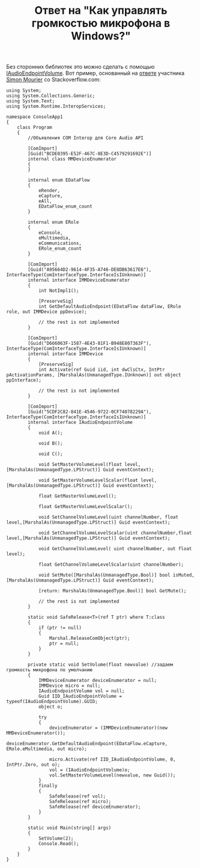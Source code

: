 ﻿---
title: "Ответ на \"Как управлять громкостью микрофона в Windows?\""
se.owner.user_id: 240512
se.owner.display_name: "MSDN.WhiteKnight"
se.owner.link: "https://ru.stackoverflow.com/users/240512/msdn-whiteknight"
se.answer_id: 1158177
se.question_id: 1158168
se.post_type: answer
se.is_accepted: False
---
<p>Без сторонних библиотек это можно сделать с помощью <a href="https://docs.microsoft.com/en-us/windows/win32/api/endpointvolume/nn-endpointvolume-iaudioendpointvolume" rel="nofollow noreferrer">IAudioEndpointVolume</a>. Вот пример, основанный на <a href="https://stackoverflow.com/a/14322736/8674428">ответе</a> участника <a href="https://stackoverflow.com/users/403671/simon-mourier">Simon Mourier</a> со Stackoverflow.com:</p>

<pre><code>using System;
using System.Collections.Generic;
using System.Text;
using System.Runtime.InteropServices;

namespace ConsoleApp1
{
    class Program
    {
        //Объявления COM Interop для Core Audio API 

        [ComImport]
        [Guid(&quot;BCDE0395-E52F-467C-8E3D-C4579291692E&quot;)]
        internal class MMDeviceEnumerator
        {
        }

        internal enum EDataFlow
        {
            eRender,
            eCapture,
            eAll,
            EDataFlow_enum_count
        }

        internal enum ERole
        {
            eConsole,
            eMultimedia,
            eCommunications,
            ERole_enum_count
        }

        [ComImport]
        [Guid(&quot;A95664D2-9614-4F35-A746-DE8DB63617E6&quot;), InterfaceType(ComInterfaceType.InterfaceIsIUnknown)]
        internal interface IMMDeviceEnumerator
        {
            int NotImpl1();

            [PreserveSig]
            int GetDefaultAudioEndpoint(EDataFlow dataFlow, ERole role, out IMMDevice ppDevice);

            // the rest is not implemented
        }

        [ComImport]
        [Guid(&quot;D666063F-1587-4E43-81F1-B948E807363F&quot;), InterfaceType(ComInterfaceType.InterfaceIsIUnknown)]
        internal interface IMMDevice
        {
            [PreserveSig]
            int Activate(ref Guid iid, int dwClsCtx, IntPtr pActivationParams, [MarshalAs(UnmanagedType.IUnknown)] out object ppInterface);

            // the rest is not implemented
        }

        [ComImport]
        [Guid(&quot;5CDF2C82-841E-4546-9722-0CF74078229A&quot;), InterfaceType(ComInterfaceType.InterfaceIsIUnknown)]
        internal interface IAudioEndpointVolume
        {
            void A();

            void B();

            void C();

            void SetMasterVolumeLevel(float level,[MarshalAs(UnmanagedType.LPStruct)] Guid eventContext);

            void SetMasterVolumeLevelScalar(float level, [MarshalAs(UnmanagedType.LPStruct)] Guid eventContext);
                        
            float GetMasterVolumeLevel();
                        
            float GetMasterVolumeLevelScalar();

            void SetChannelVolumeLevel(uint channelNumber, float level,[MarshalAs(UnmanagedType.LPStruct)] Guid eventContext);

            void SetChannelVolumeLevelScalar(uint channelNumber,float level,[MarshalAs(UnmanagedType.LPStruct)] Guid eventContext);

            void GetChannelVolumeLevel( uint channelNumber, out float level);
                        
            float GetChannelVolumeLevelScalar(uint channelNumber);

            void SetMute([MarshalAs(UnmanagedType.Bool)] bool isMuted,[MarshalAs(UnmanagedType.LPStruct)] Guid eventContext);

            [return: MarshalAs(UnmanagedType.Bool)] bool GetMute();

            // the rest is not implemented
        }

        static void SafeRelease&lt;T&gt;(ref T ptr) where T:class
        {
            if (ptr != null)
            {
                Marshal.ReleaseComObject(ptr);
                ptr = null;
            }
        }

        private static void SetVolume(float newvalue) //задаем громкость микрофона по умолчанию
        {
            IMMDeviceEnumerator deviceEnumerator = null;
            IMMDevice micro = null;
            IAudioEndpointVolume vol = null;
            Guid IID_IAudioEndpointVolume = typeof(IAudioEndpointVolume).GUID;
            object o;

            try
            {                
                deviceEnumerator = (IMMDeviceEnumerator)(new MMDeviceEnumerator());
                deviceEnumerator.GetDefaultAudioEndpoint(EDataFlow.eCapture, ERole.eMultimedia, out micro);
                
                micro.Activate(ref IID_IAudioEndpointVolume, 0, IntPtr.Zero, out o);
                vol = (IAudioEndpointVolume)o;
                vol.SetMasterVolumeLevel(newvalue, new Guid());                
            }
            finally
            {
                SafeRelease(ref vol);
                SafeRelease(ref micro);
                SafeRelease(ref deviceEnumerator);
            }
        }

        static void Main(string[] args)
        {
            SetVolume(2);
            Console.Read();
        }
    }
}
</code></pre>
